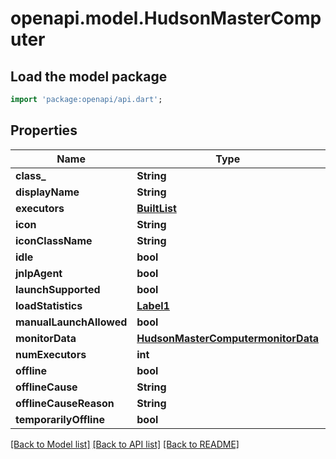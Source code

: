 # openapi.model.HudsonMasterComputer

## Load the model package
```dart
import 'package:openapi/api.dart';
```

## Properties
Name | Type | Description | Notes
------------ | ------------- | ------------- | -------------
**class_** | **String** |  | [optional] 
**displayName** | **String** |  | [optional] 
**executors** | [**BuiltList<HudsonMasterComputerexecutors>**](HudsonMasterComputerexecutors.md) |  | [optional] 
**icon** | **String** |  | [optional] 
**iconClassName** | **String** |  | [optional] 
**idle** | **bool** |  | [optional] 
**jnlpAgent** | **bool** |  | [optional] 
**launchSupported** | **bool** |  | [optional] 
**loadStatistics** | [**Label1**](Label1.md) |  | [optional] 
**manualLaunchAllowed** | **bool** |  | [optional] 
**monitorData** | [**HudsonMasterComputermonitorData**](HudsonMasterComputermonitorData.md) |  | [optional] 
**numExecutors** | **int** |  | [optional] 
**offline** | **bool** |  | [optional] 
**offlineCause** | **String** |  | [optional] 
**offlineCauseReason** | **String** |  | [optional] 
**temporarilyOffline** | **bool** |  | [optional] 

[[Back to Model list]](../README.md#documentation-for-models) [[Back to API list]](../README.md#documentation-for-api-endpoints) [[Back to README]](../README.md)


